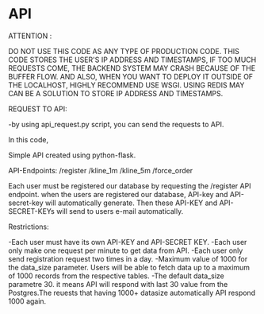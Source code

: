 # API

ATTENTION :

DO NOT USE THIS CODE AS ANY TYPE OF PRODUCTION CODE. THIS CODE STORES THE USER'S IP ADDRESS AND TIMESTAMPS, IF TOO MUCH REQUESTS COME,
THE BACKEND SYSTEM MAY CRASH BECAUSE OF THE BUFFER FLOW.
AND ALSO, WHEN YOU WANT TO DEPLOY IT OUTSIDE OF THE LOCALHOST, HIGHLY RECOMMEND USE WSGI.
USING REDIS MAY CAN BE A SOLUTION TO STORE IP ADDRESS AND TIMESTAMPS.

REQUEST TO API:

-by using api_request.py script, you can send the requests to API.


In this code,

Simple API created using python-flask.


API-Endpoints:
/register
/kline_1m
/kline_5m
/force_order


Each user must be registered our database by requesting the /register API endpoint. 
when the users are registered our database, API-key and API-secret-key will automatically generate. Then these API-KEY and API-SECRET-KEYs
will send to users e-mail automatically.

Restrictions:

-Each user must have its own API-KEY and API-SECRET KEY.
-Each user only make one request per minute to get data from API.
-Each user only send registration request two times in a day.
-Maximum value of 1000 for the data_size parameter. Users will be able to fetch data up to a maximum of 1000 records from the respective tables.
-The default data_size parametre 30. it means API will respond with last 30 value from the Postgres.The reuests that having 1000+ datasize
automatically API respond 1000 again. 

